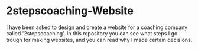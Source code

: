 # 2stepscoaching-Website
I have been asked to design and create a website for a coaching company called '2stepscoaching'. In this repository you can see what steps I go trough for making websites, and you can read why I made certain decisions.

